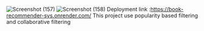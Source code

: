 ![Screenshot (157)](https://github.com/Shivansh2110/miniproject-3rdyr/assets/115654507/c52ce5ec-305a-40a7-b189-592694374ec9)
![Screenshot (158)](https://github.com/Shivansh2110/miniproject-3rdyr/assets/115654507/69059d9e-cb6e-435c-a4b4-852ba1a65f05)
Deployment link :https://book-recommender-sys.onrender.com/
This project use popularity based filtering and collaborative filtering

